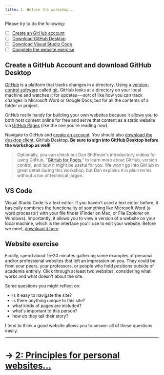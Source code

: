 ```yaml
---
title: 1. Before the workshop...
---
```


Please try to do the following:  

- [ ] [Create an GitHub account](https://github.com/join)
- [ ] [Download GitHub Desktop](https://desktop.github.com/)
- [ ] [Download Visual Studio Code](https://code.visualstudio.com/download)
- [ ] [Complete the website exercise](#website-exercise)

## Create a GitHub Account and download GitHub Desktop

[GitHub](https:/github.com) is a platform that tracks changes in a directory. Using a [version-control software](https://www.atlassian.com/git/tutorials/what-is-version-control) called [git](https://git-scm.com), GitHub looks at a directory on your local machine and watches it for updates---sort of like how you can track changes in Microsoft Word or Google Docs, but for all the contents of a folder or project.

GitHub really handy for building your own websites because it allows you to both host content online for free and serve that content as a static website via [GitHub Pages](https://pages.github.com) (like the one you're reading now).

Navigate to GitHub and [create an account](https://github.com/join). You should also [download the desktop client](https://desktop.github.com/), GitHub Desktop. **Be sure to sign into GitHub Desktop before the workshop as well!**

> Optionally, you can check out Dan Shiffman's introductory videos for using GitHub, "[GitHub for Poets](https://www.youtube.com/watch?v=BCQHnlnPusY)," to learn more about GitHub, version control, and how it might be useful for you. We won't go into GitHub in great detail during this workshop, but Dan explains it in plain terms without a ton of technical jargon.

## VS Code

Visual Studio Code is a text editor. If you haven't used a text editor before, it basically combines the functionality of something like Microsoft Word (a word processor) with your file finder (Finder on Mac, or File Explorer on Windows). Importantly, it allows you to view a version of a website on your local machine, which is the interface you'll use to edit your website. Before we meet, [download it here](https://code.visualstudio.com/download).

## Website exercise

Finally, spend about 15-20 minutes gathering some examples of personal and/or professional websites that left an impression on you. They could be from your peers, your professors, or people who hold positions outside of academia entirely. Click through at least two websites, considering what works and what doesn't about the site.

Some questions you might reflect on:

- is it easy to navigate the site?
- is there anything unique to this site?
- what kinds of pages are included?
- what's important to this person?
- how do they tell their story?

I tend to think a good website allows you to answer all of these questions easily.

---  

# &rarr; [2: Principles for personal websites...](02_PRINCIPLES.md)